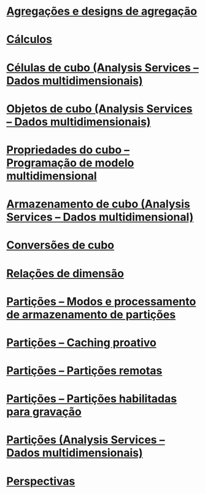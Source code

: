 # [Agregações e designs de agregação](aggregations-and-aggregation-designs.md)
# [Cálculos](calculations.md)
# [Células de cubo (Analysis Services – Dados multidimensionais)](cube-cells-analysis-services-multidimensional-data.md)
# [Objetos de cubo (Analysis Services – Dados multidimensionais)](cube-objects-analysis-services-multidimensional-data.md)
# [Propriedades do cubo – Programação de modelo multidimensional](cube-properties-multidimensional-model-programming.md)
# [Armazenamento de cubo (Analysis Services – Dados multidimensional)](cube-storage-analysis-services-multidimensional-data.md)
# [Conversões de cubo](cube-translations.md)
# [Relações de dimensão](dimension-relationships.md)
# [Partições – Modos e processamento de armazenamento de partições](partitions-partition-storage-modes-and-processing.md)
# [Partições – Caching proativo](partitions-proactive-caching.md)
# [Partições – Partições remotas](partitions-remote-partitions.md)
# [Partições – Partições habilitadas para gravação](partitions-write-enabled-partitions.md)
# [Partições (Analysis Services – Dados multidimensionais)](partitions-analysis-services-multidimensional-data.md)
# [Perspectivas](perspectives.md)
